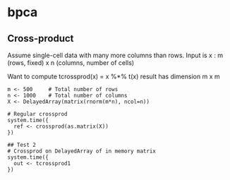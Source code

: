 # bpca


## Cross-product

Assume single-cell data with many more columns than rows. Input is
  x : m (rows, fixed) x n (columns, number of cells)

Want to compute
  tcrossprod(x) = x %*% t(x)
result has dimension
  m x m


```{r}
m <- 500     # Total number of rows
n <- 1000    # Total number of columns
X <- DelayedArray(matrix(rnorm(m*n), ncol=n))

# Regular crossprod
system.time({
  ref <- crossprod(as.matrix(X))
})

## Test 2
# Crossprod on DelayedArray of in memory matrix
system.time({
  out <- tcrossprod1
})


```
